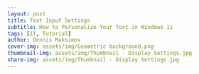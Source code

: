 ```yaml
---
layout: post
title: Text Input Settings
subtitle: How to Personalize Your Text in Windows 11
tags: [IT, Tutorial]
author: Dennis Maksimov
cover-img: assets/img/Geometric background.png
thumbnail-img: assets/img/Thumbnail - Display Settings.jpg
share-img: assets/img/Thumbnail - Display Settings.jpg
---
```




